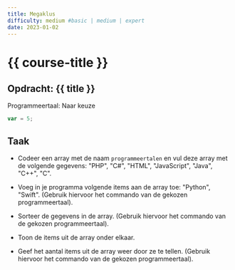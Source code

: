 ```yaml
---
title: Megaklus
difficulty: medium #basic | medium | expert
date: 2023-01-02
---
```


# {{ course-title }}

## Opdracht: {{ title }}

Programmeertaal: Naar keuze

```javascript 
var = 5;
```

## Taak

-   Codeer een array met de naam `programmeertalen` en vul deze array
    met de volgende gegevens: "PHP", "C#", "HTML", "JavaScript", "Java",
    "C++", "C".

-   Voeg in je programma volgende items aan de array toe: "Python",
    "Swift". (Gebruik hiervoor het commando van de gekozen
    programmeertaal).

-   Sorteer de gegevens in de array. (Gebruik hiervoor het commando van
    de gekozen programmeertaal).

-   Toon de items uit de array onder elkaar.

-   Geef het aantal items uit de array weer door ze te tellen. (Gebruik
    hiervoor het commando van de gekozen programmeertaal).

